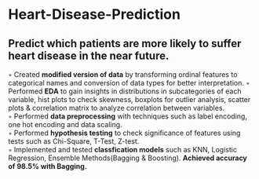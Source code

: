 # Heart-Disease-Prediction

## Predict which patients are more likely to suffer heart disease in the near future.
◦ Created **modified version of data** by transforming ordinal features to categorical names and conversion
of data types for better interpretation. 
◦ Performed **EDA** to gain insights in distributions in subcategories of each variable, hist plots to check
skewness, boxplots for outlier analysis, scatter plots & correlation matrix to analyze correlation
between variables. \
◦ Performed **data preprocessing** with techniques such as label encoding, one hot encoding and data
scaling. \
◦ Performed **hypothesis testing** to check significance of features using tests such as Chi-Square,
T-Test, Z-test. \
◦ Implemented and tested **classfication models** such as KNN, Logistic Regression, Ensemble
Methods(Bagging & Boosting). **Achieved accuracy of 98.5% with Bagging.** 

